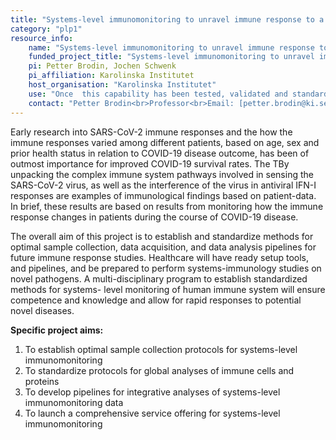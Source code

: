 ```yaml
---
title: "Systems-level immunomonitoring to unravel immune response to a novel pathogen"
category: "plp1"
resource_info:
    name: "Systems-level immunomonitoring to unravel immune response to a novel pathogen"
    funded_project_title: "Systems-level immunomonitoring to unravel immune response to a novel pathogen"
    pi: Petter Brodin, Jochen Schwenk
    pi_affiliation: Karolinska Institutet
    host_organisation: "Karolinska Institutet"
    use: "Once  this capability has been tested, validated and standardized it can be offered as a service capability and combined offering within the SciLifeLab, Clinical proteomics and immunology platform (see project aim 4)."
    contact: "Petter Brodin<br>Professor<br>Email: [petter.brodin@ki.se](mailto:petter.brodin@ki.se) <br><br>Jochen Schwenk<br>Professor<br>Email: [jochen.schwenk@scilifelab.se](mailto:jochen.schwenk@scilifelab.se)"
---
```


Early research into SARS-CoV-2 immune responses and the how the immune responses varied among different patients, based on age, sex and prior health status in relation to COVID-19 disease outcome, has been of outmost importance for improved COVID-19 survival rates. The TBy unpacking the complex immune system pathways involved in sensing the SARS-CoV-2 virus, as well as the interference of the virus in antiviral IFN-I responses are examples of immunological findings based on patient-data. In brief, these results are based on results from monitoring how the  immune response changes in patients during the course of  COVID-19 disease.

The overall aim of this project is to establish and standardize methods for optimal sample collection, data acquisition, and data analysis pipelines for future immune response studies. Healthcare will have ready setup tools, and pipelines, and be prepared to perform systems-immunology studies on novel pathogens. A multi-disciplinary program to establish standardized methods for systems- level monitoring of human immune system will ensure competence and knowledge and allow for rapid responses to potential novel diseases.

**Specific project aims:**

1. To establish optimal sample collection protocols for systems-level immunomonitoring
2. To standardize protocols for global analyses of immune cells and proteins
3. To develop pipelines for integrative analyses of systems-level immunomonitoring data
4. To launch a comprehensive service offering for systems-level immunomonitoring
